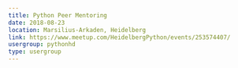 ```yaml
---
title: Python Peer Mentoring
date: 2018-08-23
location: Marsilius-Arkaden, Heidelberg
link: https://www.meetup.com/HeidelbergPython/events/253574407/
usergroup: pythonhd
type: usergroup
---
```

